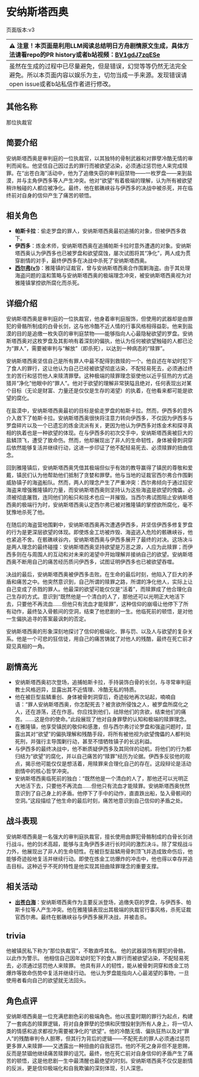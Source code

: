 # 安纳斯塔西奥
页面版本:v3
 

| :warning: 注意！本页面是利用LLM阅读总结明日方舟剧情原文生成，具体方法请看repo的PR history或者b站视频：[BV1gdJ7zqESe](https://www.bilibili.com/video/BV1gdJ7zqESe/)         |
|:----------------------------|
| 虽然在生成的过程中已尽量避免，但是错误，幻觉等等仍然无法完全避免。所以本页面内容以娱乐为主，切勿当成一手来源。发现错误请open issue或者b站私信作者进行修改。|



## 其他名称
那位执裁官
## 简要介绍
安纳斯塔西奥是审判庭的一位执裁官，以其独特的骨制武器和对罪孽冷酷无情的审判而闻名。他坚信自己因过去的罪行而被欲望沾染，必须通过惩罚他人来完成赎罪。在“出苍白海”活动中，他为了追缴失窃的审判庭禁物——一枚罗盘——来到盐漠，并与主角伊西多等人产生冲突。他对“欲望”有着极端的理解，认为所有被欲望稍许触碰的人都应被净化。最终，他在骸礁峡谷与伊西多的决战中被杀死，并在临终前对自身的信仰产生了痛苦的顿悟。
## 相关角色
-   **帕斯卡拉**：偷走罗盘的罪人，安纳斯塔西奥最初追捕的对象，但被伊西多救下。
-   **伊西多**：炼金术师，安纳斯塔西奥在追捕帕斯卡拉时意外遭遇的对象。安纳斯塔西奥认为伊西多也已被罗盘和欲望腐蚀，屡次试图将其“净化”，两人成为贯穿剧情的对手，最终伊西多在决战中杀死了安纳斯塔西奥。
-   **[西尔弗](extended_char_xi_er_fu.md)([v1](../chars/extended_char_xi_er_fu.md))**：雅隆镇的证裁官，曾与安纳斯塔西奥合作围剿海盗。由于其处理海盗问题的温和策略与安纳斯塔西奥的极端理念冲突，被安纳斯塔西奥视为对雅隆镇掌控欲所腐化而杀死。
## 详细介绍
安纳斯塔西奥是审判庭的一位执裁官，他身着审判庭服饰，但使用的武器却是由罪犯的骨骼所制成的白骨长剑，这与他冷酷不近人情的行事风格相得益彰。他来到盐漠的目的是追缴一枚失窃的审判庭禁物——能够指向人心最隐秘欲望的罗盘。安纳斯塔西奥对这枚罗盘及其影响有着深刻的偏执，他认为任何被欲望触碰的人都已沦为“罪人”，需要被审判与“解放”（即杀死），以达到一种病态的“赎罪”。

安纳斯塔西奥坚信自己是所有罪人中最不配得到救赎的一个。他自述在年幼时犯下了食人的罪行，这让他认为自己已经被欲望彻底沾染，不配轻易死去，必须通过终生的苦行和惩罚他人来赎清罪孽。这种极端的赎罪理念驱使他以近乎狂热的方式追猎并“净化”他眼中的“罪人”。他对于欲望的理解非常狭隘且绝对，任何表现出对某个目标（无论是财富、力量还是仅仅是生存的渴望）的执着，在他看来都可能是欲望的腐化。

在盐漠中，安纳斯塔西奥最初的目标是偷走罗盘的帕斯卡拉。然而，伊西多的意外介入救下了帕斯卡拉。安纳斯塔西奥很快将注意力转向伊西多，不仅因为伊西多与罗盘碎片以及一个已遗忘的炼金流派有关，更因为他认为伊西多对炼金术和探寻真相的执着也是一种欲望的体现。在与伊西多的初次交手中，安纳斯塔西奥被巨大的盐鳞顶飞，遭受了致命伤。然而，他却展现出了非人的生命韧性，身体被骨刺洞穿后依然能够复活并继续行动，这进一步印证了他不配轻易死去、必须赎罪的扭曲信念。

回到雅隆镇后，安纳斯塔西奥凭借其极端但似乎有效的教导赢得了镇民的尊敬和爱戴，镇民们认为他帮助他们抵制了贪婪和罪孽。他与当地的证裁官西尔弗合作围剿威胁镇子的海盗船队。然而，两人的理念产生了严重冲突：西尔弗倾向于通过招安海盗来增强雅隆镇的力量，而安纳斯塔西奥则坚持认为这些海盗是欲望的傀儡，必须被彻底屠戮，连同他们的船只和技术也应一并摧毁。当西尔弗试图阻止安纳斯塔西奥的极端行为时，安纳斯塔西奥认定西尔弗已被对雅隆镇的掌控欲所腐化，毫不犹豫地杀死了他。

在随后的海盗营地围剿中，安纳斯塔西奥再次遭遇伊西多，并坚信伊西多修复罗盘的行为是更深层欲望的体现。即使炼金工坊被炸毁、海盗逃入危险的骸礁峡谷，他也紧追不舍。在骸礁峡谷内，安纳斯塔西奥与伊西多展开了最终的对决。这场决斗是两人理念的最终碰撞：安纳斯塔西奥坚持欲望是万恶之源，人应为此赎罪；而伊西多则在与周围人的互动和对未来的渴望中开始理解并接纳自己的欲望。安纳斯塔西奥不断用自己的痛苦经历质问伊西多，试图证明伊西多也已被欲望吞噬。

决战的最后，安纳斯塔西奥被伊西多击败。在生命的最后时刻，他陷入了巨大的矛盾和痛苦之中。他突然意识到，自己所谓的赎罪之路，所谓的净化他人，实际上让自己变成了杀戮的罪人。他最深的欲望可能仅仅是“活着”，而赎罪成了他合理化自己生存的方式。意识到“既然他是一个清白的人了，那他还可以光明正大地活下去，只要他不再流血……但他只有流血才能赎罪”，这种信仰的崩塌让他停下了所有动作，最终坠入骨骸间的空洞，结束了他悲剧的一生。他临死前的顿悟，是对他一生偏执追寻的答案最讽刺的否定。

安纳斯塔西奥的形象深刻地探讨了信仰的极端化、罪与罚、以及人与欲望的复杂关系。他是一个可悲的狂信徒，用自己的痛苦铸就了对他人的残酷，最终在死亡前才窥见真相的一角。
## 剧情高光
*   安纳斯塔西奥初次登场，追捕帕斯卡拉，手持装饰白骨的长剑，与寻常审判庭教士风格迥异，显露出其不近情理、冷酷无私的特质。
*   他在被巨型盐鳞重创、身体被骨刺洞穿后，奇迹般地再次站起，喃喃自语：“罪人安纳斯塔西奥，你怎配死去？被贪欲所侵蚀之人，被罗盘所腐化之人，还在游荡，还在作恶。你应找到他们，祛除他们的贪欲，结束他们的痛苦。……这是你的使命。”此段展现了他对自身罪孽的认知和极端的赎罪理念。
*   在雅隆镇，他享受镇民的敬仰和感激，但与西尔弗讨论罗盘和强盗问题时，显露出其对“欲望”的偏执理解和残酷手段，将所有被他视为欲望傀儡的人都判处死刑，并强行主导围剿行动，甚至不惜牺牲镇子的长远利益。
*   与伊西多的最终决战中，他不断质疑伊西多及其同伴的动机，将他们的行为都归结为“欲望”的腐化，并以自己痛苦的“赎罪”经历为论据。伊西多反驳他的观点，揭示他可能仅仅是想活着，用赎罪来合理化自己的存在。这段辩论是活动剧情中的核心哲学冲突。
*   安纳斯塔西奥临死前的独白：“既然他是一个清白的人了，那他还可以光明正大地活下去，只要他不再流血……但他只有流血才能赎罪。安纳斯塔西奥恍然意识到了自己身上的矛盾。他停下了手中的动作，直直跌出船，坠入骨骸间的空洞。”这段描绘了他生命的最后时刻，痛苦地意识到自己信仰的矛盾之处。
## 战斗表现
安纳斯塔西奥是一名强大的审判庭执裁官，擅长使用由罪犯骨骼制成的白骨长剑进行战斗。他的剑术高超，能够与主角伊西多进行长时间的激烈决斗。除了常规战斗力外，他展现出了非人的生命韧性。在被巨型盐鳞用骨刺顶飞并造成致命伤后，他能够奇迹般地复活并继续行动。即使在炼金工坊爆炸的冲击中，他也得以幸存并追击目标。这种近乎不死的特性是他实现其扭曲赎罪理念的重要支撑。
## 相关活动
-   **[出苍白海](../stories/act39side.md)**：安纳斯塔西奥作为主要反派登场，追缴失窃的罗盘，与伊西多、帕斯卡拉等人产生冲突。他在雅隆镇表现出其极端的执裁官行事风格，杀死证裁官西尔弗。最终在骸礁峡谷与伊西多展开决战，并被击杀。
## trivia
他被镇民私下称为“那位执裁官”，不敢直呼其名。
他的武器装饰有罪犯的骨骼，以此作为警示。
他相信自己因年幼时犯下的食人罪行而被欲望沾染，不配轻易死去，必须通过惩罚他人来赎罪。
他具有非人的韧性，能从被骨刺洞穿和炼金工坊爆炸等致命伤势中复活并继续行动。
他认为罗盘能指向人心最渴望的事物，一旦使用者看向自己的欲望就无法回头。
## 角色点评
安纳斯塔西奥是一位充满悲剧色彩的极端角色。他以孩童时期的罪行为起点，构建了一套病态的赎罪逻辑，将对自身罪孽的恐惧和厌憎投射到所有人身上，将一切人类的情感和追求都视为需要被净化的“欲望”。他的冷酷无情、偏执狂热以及对“罪人”的残酷审判令人胆寒，但其行为背后的逻辑——不配死去的罪人必须通过惩罚更多罪人来赎罪——又透露出一种扭曲的自我惩罚。他的不死之身非但不是恩赐，反而是禁锢他继续痛苦赎罪的诅咒。最终，他在死亡前对自身信仰的矛盾产生了痛苦的顿悟，这是他悲剧一生中最清醒也最绝望的时刻。安纳斯塔西奥不仅仅是剧情的反派，更是信仰极端化和自我欺骗的深刻体现，引人深思。